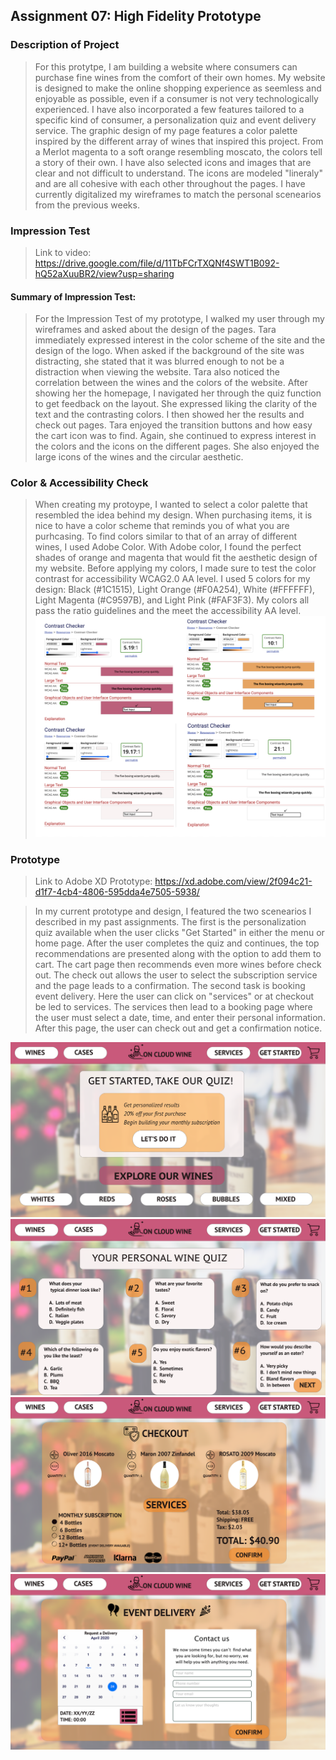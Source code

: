 ## Assignment 07: High Fidelity Prototype
### Description of Project

>  For this protytpe, I am building a website where consumers can purchase fine wines from the comfort of their own homes. 
My website is designed to make the online shopping experience as seemless and enjoyable as possible, even if a consumer is not very technologically experienced. I have also incorporated a few features tailored to a specific kind of consumer, a personalization quiz and event delivery service.
The graphic design of my page features a color palette inspired by the different array of wines that inspired this project. From a Merlot magenta to a soft orange resembling moscato, the colors tell a story of their own. I have also selected icons and images
that are clear and not difficult to understand. The icons are modeled "lineraly" and are all cohesive with each other throughout the pages. I have currently digitalized my wireframes to match the personal scenearios from the previous weeks.

### Impression Test
> Link to video: https://drive.google.com/file/d/11TbFCrTXQNf4SWT1B092-hQ52aXuuBR2/view?usp=sharing

#### Summary of Impression Test: 
> For the Impression Test of my prototype, I walked my user through my wireframes and asked about the design of the pages. Tara immediately expressed interest in the color scheme of the site and the design of the logo. When asked if the background of the site was distracting, she stated that it was blurred enough to not be a distraction when viewing the website. Tara also noticed the correlation between the wines and the colors of the website. After showing her the homepage, I navigated her through the quiz function to get feedback on the layout. She expressed liking the clarity of the text and the contrasting colors. I then showed her the results and check out pages. Tara enjoyed the transition buttons and how easy the cart icon was to find. Again, she continued to express interest in the colors and the icons on the different pages. She also enjoyed the large icons of the wines and the circular aesthetic. 



### Color & Accessibility Check

> When creating my protoype, I wanted to select a color palette that resembled the idea behind my design. When purchasing items, it is nice to have a color scheme that reminds you of what you are purhcasing. To find colors similar to that of an array of different wines, I used Adobe Color. With Adobe color, I found the perfect shades of orange and magenta that would fit the aesthetic design of my website. Before applying my colors, I made sure to test the color contrast for accessibility WCAG2.0 AA level. I used 5 colors for my design: Black (#1C1515), Light Orange (#F0A254), White (#FFFFFF), Light Magenta (#C9597B), and Light Pink (#FAF3F3). My colors all pass the ratio guidelines and the meet the accessibility AA level.
![Screenshot 1](./color.png)

### Prototype
> Link to Adobe XD Prototype: https://xd.adobe.com/view/2f094c21-d1f7-4cb4-4806-595dda4e7505-5938/


> In my current prototype and design, I featured the two scenearios I described in my past assignments. The first is the personalization quiz available when the user clicks "Get Started" in either the menu or home page. After the user completes the quiz and continues, the top recommendations are presented along with the option to add them to cart. The cart page then recommends even more wines before check out. The check out allows the user to select the subscription service and the page leads to a confirmation. The second task is booking event delivery. Here the user can click on "services" or at checkout be led to services. The services then lead to a booking page where the user must select a date, time, and enter their personal information. After this page, the user can check out and get a confirmation notice.



![Screenshot 1](./1.png)
![Screenshot 1](./2.png)
![Screenshot 1](./3.png)
![Screenshot 1](./4.png)


